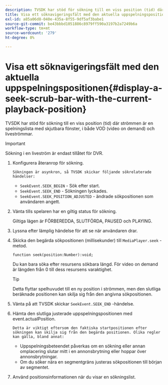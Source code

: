 ```yaml
---
description: TVSDK har stöd för sökning till en viss position (tid) där strömmen är en spelningslista med skjutbara fönster, i både VOD (video on demand) och liveströmmar.
title: Visa ett söknavigeringsfält med den aktuella uppspelningspositionen
exl-id: a85a06d8-040e-435a-8f55-9df5af3babe1
source-git-commit: be43bbbd1051886c8979ff590a3197b2a7249b6a
workflow-type: tm+mt
source-wordcount: '279'
ht-degree: 0%

---
```


# Visa ett söknavigeringsfält med den aktuella uppspelningspositionen{#display-a-seek-scrub-bar-with-the-current-playback-position}

TVSDK har stöd för sökning till en viss position (tid) där strömmen är en spelningslista med skjutbara fönster, i både VOD (video on demand) och liveströmmar.

>[!IMPORTANT]
>
>Sökning i en liveström är endast tillåtet för DVR.

1. Konfigurera återanrop för sökning.

       Sökningen är asynkron, så TVSDK skickar följande sökrelaterade händelser:
   
   * `SeekEvent.SEEK_BEGIN` - Sök efter start.
   * `SeekEvent.SEEK_END` - Sökningen lyckades.
   * `SeekEvent.SEEK_POSITION_ADJUSTED` - ändrade sökpositionen som användaren angett.

1. Vänta tills spelaren har en giltig status för sökning.

   Giltiga lägen är FÖRBEREDDA, SLUTFÖRDA, PAUSED och PLAYING.

1. Lyssna efter lämplig händelse för att se när användaren drar.
1. Skicka den begärda sökpositionen (millisekunder) till `MediaPlayer.seek` -metod.

   ```
   function seek(position:Number):void;
   ```

   Du kan bara söka efter resursens sökbara längd. För video on demand är längden från 0 till dess resursens varaktighet.

   >[!TIP]
   >
   >Detta flyttar spelhuvudet till en ny position i strömmen, men den slutliga beräknade positionen kan skilja sig från den angivna sökpositionen.

1. Vänta på att TVSDK skickar `SeekEvent.SEEK_END` -händelse.
1. Hämta den slutliga justerade uppspelningspositionen med event.actualPosition.

       Detta är viktigt eftersom den faktiska startpositionen efter sökningen kan skilja sig från den begärda positionen. Olika regler kan gälla, bland annat:
   
   * Uppspelningsbeteendet påverkas om en sökning eller annan omplacering slutar mitt i en annonsbrytning eller hoppar över annonsbrytningar.
   * Om du söker nära en segmentgräns justeras sökpositionen till början av segmentet.

1. Använd positionsinformationen när du visar en sökningslist.
